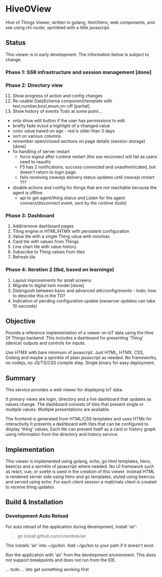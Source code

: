 # HiveOView

Hive of Things Viewer, written in golang, html/htmx, web components, and sse using chi router, sprinkled with a little javascript.

## Status

This viewer is in early development. The information below is subject to change.

### Phase 1: SSR infrastructure and session management [done]
### Phase 2: Directory view
11. Show progress of action and config changes
11. Re-usable DataSchema component/template with text,number,bool,enum,on-off [partial]
12. Show history of events
Todo at some point...
- only show edit button if the user has permissions to edit
- briefly fade in/out a highlight of a changed value
- color value based on age - red is older than 3 days
- sort on various columns
- remember open/closed sections on page details (session storage) [done]
- fix handling of server restart
   * force logout after runtime restart (the sse reconnect will fail as users need to reauth)
   * F5 has 2 notifications, success connected and unauthenticated, but doesn't return to login page.
   * fails receiving zwavejs delivery status updates until zwavejs restart ??? 
- disable actions and config for things that are not reachable because the agent is offline 
  * api to get agent/thing status and Listen for the agent connect/disconnect event, sent by the runtime (todo)

### Phase 3: Dashboard

1. Add/remove dashboard pages
2. Tiling engine in HTML/HTMX with persistent configuration
3. Value tile with a single Thing value with min/max
4. Card tile with values from Things
5. Line chart tile with value history
6. Subscribe to Thing values from tiles
7. Refresh tile

### Phase 4: iteration 2  (tbd, based on learnings)
1. Layout improvements for small screens
2. Migrate to digital twin model [done]
3. Distinguish between basic and advanced attr/config/events - todo; how to describe this in the TD?
4. Indication of pending configuration update (owserver updates can take 10 seconds)


## Objective

Provide a reference implementation of a viewer on IoT data using the Hive Of Things backend. This includes a dashboard for presenting 'Thing' (device) outputs and controls for inputs.

Use HTMX with bare minimum of javascript. Just HTML, HTMX, CSS, Golang and maybe a sprinkle of plain javascript as needed. No frameworks, no nodejs, no JS/TS/CSS compile step. Single binary for easy deployment.

## Summary

This service provides a web viewer for displaying IoT data.

It primary views are login, directory and a live dashboard that updates as values change. The dashboard consists of
tiles that present single or multiple values. Multiple presentations are available.

The frontend is generated from HTML/CSS templates and uses HTMx for interactivity
It presents a dashboard with tiles that can be configured to display 'thing' values.
Each tile can present itself as a card or history graph using information from the directory and history service.

## Implementation

This viewer is implemented using golang, echo, go html templates, htmx, beercss and a sprinkle of javascript where needed. No UI framework such as react, vue, or svelte is used in the creation of this viewer. Instead HTML is rendered server side using htmx and go templates, styled using beercss and served using echo. For each client session a mqtt/nats client is created to receive thing updates.

## Build & Installation

### Development Auto Reload

For auto reload of the application during development, install 'air':
> go install github.com/cosmtrek/air

This installs 'air' into ~/go/bin. Add ~/go/bin to your path if it doesn't exist.

Run the application with 'air' from the development environment. This does not support breakpoints and does not run from
the IDE.

... todo ... lets get something working first
